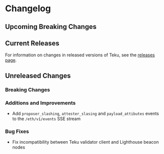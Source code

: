 # Changelog

## Upcoming Breaking Changes

## Current Releases

For information on changes in released versions of Teku, see
the [releases page](https://github.com/Consensys/teku/releases).

## Unreleased Changes

### Breaking Changes

### Additions and Improvements
- Add `proposer_slashing`, `attester_slasing` and `payload_attibutes` events to the `/eth/v1/events` SSE stream

### Bug Fixes
- Fix incompatibility between Teku validator client and Lighthouse beacon nodes

